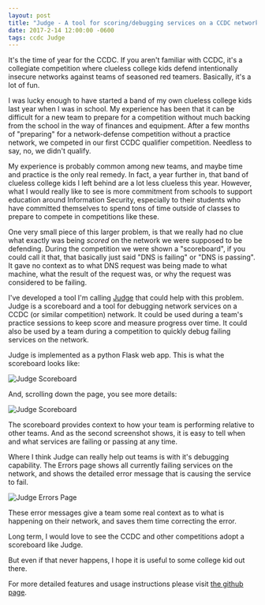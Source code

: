 ```yaml
---
layout: post
title: "Judge - A tool for scoring/debugging services on a CCDC network"
date: 2017-2-14 12:00:00 -0600
tags: ccdc Judge
---
```

It's the time of year for the CCDC. If you aren't familiar with CCDC, it's a collegiate competition where clueless college kids defend intentionally insecure networks against teams of seasoned red teamers. Basically, it's a lot of fun.

I was lucky enough to have started a band of my own clueless college kids last year when I was in school. My experience has been that it can be difficult for a new team to prepare for a competition without much backing from the school in the way of finances and equipment. After a few months of "preparing" for a network-defense competition without a practice network, we competed in our first CCDC qualifier competition. Needless to say, no, we didn't qualify.

My experience is probably common among new teams, and maybe time and practice is the only real remedy. In fact, a year further in, that band of clueless college kids I left behind are a lot less clueless this year. However, what I would really like to see is more commitment from schools to support education around Information Security, especially to their students who have committed themselves to spend tons of time outside of classes to prepare to compete in competitions like these.

One very small piece of this larger problem, is that we really had no clue what exactly was being *scored* on the network we were supposed to be defending. During the competition we were shown a "scoreboard", if you could call it that, that basically just said "DNS is failing" or "DNS is passing". It gave no context as to what DNS request was being made to what machine, what the result of the request was, or why the request was considered to be failing.

I've developed a tool I'm calling [Judge](https://github.com/cobbr/Judge) that could help with this problem. Judge is a scoreboard and a tool for debugging network services on a CCDC (or similar competition) network. It could be used during a team's practice sessions to keep score and measure progress over time. It could also be used by a team during a competition to quickly debug failing services on the network.

Judge is implemented as a python Flask web app. This is what the scoreboard looks like:

![Judge Scoreboard]({{site.url}}/assets/images/judge-scoreboard1.png)

And, scrolling down the page, you see more details:

![Judge Scoreboard]({{site.url}}/assets/images/judge-scoreboard2.png)

The scoreboard provides context to how your team is performing relative to other teams. And as the second screenshot shows, it is easy to tell when and what services are failing or passing at any time.

Where I think Judge can really help out teams is with it's debugging capability. The Errors page shows all currently failing services on the network, and shows the detailed error message that is causing the service to fail.

![Judge Errors Page]({{site.url}}/assets/images/judge-errors.png)

These error messages give a team some real context as to what is happening on their network, and saves them time correcting the error.

Long term, I would love to see the CCDC and other competitions adopt a scoreboard like Judge.

But even if that never happens, I hope it is useful to some college kid out there.


For more detailed features and usage instructions please visit [the github page](https://github.com/cobbr/Judge).
